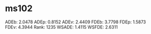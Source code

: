 # ms102

ADEb: 2.0478
ADEp: 0.8152
ADEv: 2.4409
FDEb: 3.7798
FDEp: 1.5873
FDEv: 4.3944
Rank: 1235
WSADE: 1.4115
WSFDE: 2.6311